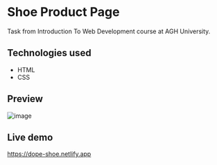 # Shoe Product Page

Task from Introduction To Web Development course at AGH University.

## Technologies used
* HTML
* CSS
## Preview
![image](https://github.com/Wajktor13/shoe-product-page/assets/76243064/ab8ee8dd-de13-4ed7-baba-e55bcb93f291)
## Live demo
<a href="https://dope-shoe.netlify.app" target="_blank">https://dope-shoe.netlify.app</a>
